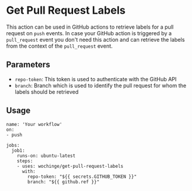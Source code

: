 # Get Pull Request Labels

This action can be used in GitHub actions to retrieve labels for a pull request
on `push` events. In case your GitHub action is triggered by a `pull_request` event
you don't need this action and can retrieve the labels from the context of the 
`pull_request` event.

## Parameters

- `repo-token`: This token is used to authenticate with the GitHub API
- `branch`: Branch which is used to identify the pull request for whom the labels 
   should be retrieved

## Usage

```
name: 'Your workflow'
on:
- push

jobs:
  job1:
    runs-on: ubuntu-latest
    steps:
    - uses: wochinge/get-pull-request-labels
      with:
        repo-token: "${{ secrets.GITHUB_TOKEN }}"
        branch: "${{ github.ref }}"
```